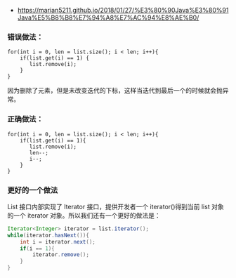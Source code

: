 - https://marian5211.github.io/2018/01/27/%E3%80%90Java%E3%80%91Java%E5%B8%B8%E7%94%A8%E7%AC%94%E8%AE%B0/

### 错误做法：

```
for(int i = 0, len = list.size(); i < len; i++){
    if(list.get(i) == 1) {
       list.remove(i);
    }
}
```

因为删除了元素，但是未改变迭代的下标，这样当迭代到最后一个的时候就会抛异常。

### 正确做法：

```
for(int i = 0, len = list.size(); i < len; i++){
    if(list.get(i) == 1){
       list.remove(i);
       len--;
       i--;
    }
}
```

### 更好的一个做法

List 接口内部实现了 Iterator 接口，提供开发者一个 iterator()得到当前 list 对象的一个 iterator 对象。所以我们还有一个更好的做法是：

```java
Iterator<Integer> iterator = list.iterator();
while(iterator.hasNext()){
    int i = iterator.next();
    if(i == 1){
        iterator.remove();
    }
}
```
